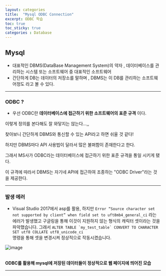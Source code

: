 ```yaml
---
layout: categories
title:  "Mysql ODBC Connection"
excerpt: ODBC 학습
toc: true
toc_sticky: true
categories : Database
---
```


## Mysql
* 대표적인 DBMS(DataBase Management System)의 약자 , 데이터베이스를 관리하는 시스템 또는 소프트웨어 중 대표적인 소프트웨어<br/>
* 간단하게 DB는 데이터의 저장소를 말하며 , DBMS는 이 DB를 관리하는 소프트웨어정도 라고 볼 수 있다.
---
### ODBC ? 
  * 우선 ODBC란 __데이터베이스에 접근하기 위한 소프트웨어의 표준 규격__ 이다.

이렇게 정의를 본다해도 잘 와닿지는 않는다...,,

찾아보니 간단하게 DBMS와 통신할 수 있는 API라고 하면 쉬울 것 같다!

하지만 DBMS마다 API 사용법이 달라서 많은 불펴함이 존재한다고 한다.

그래서 MS사가 ODBC라는 데이터베이스에 접근하기 위한 표준 규격을 통일 시키게 됐다.

이 규격에 따라서 DBMS는 자기네 API에 접근하여 조종하는 "ODBC Driver"라는 것을 제공한다.

---

### 발생 에러
* Visual Studio 2017에서 asp를 활용, 하지만 
`Error “Source character set not supported by client” when field set to uft8mb4_general_ci` 라는 에러가 발생했고 구글링을 통해 이것이 지원하지 않는 형식의 캐릭터 셋이라는 것을 파악했습니다.
그래서 ``ALTER TABLE `my_test_table` CONVERT TO CHARACTER SET utf8 COLLATE utf8_unicode_ci``
<br/>명령을 통해 셋을 변경시켜 정상적으로 작동시켰습니다.

![image](https://user-images.githubusercontent.com/37209763/109606350-e0e7c400-7b69-11eb-8729-665a9b8218aa.png)

<br/> **ODBC를 활용해 mysql에 저장된 데이터들이 정상적으로 웹 페이지에 띄어진 모습**

---